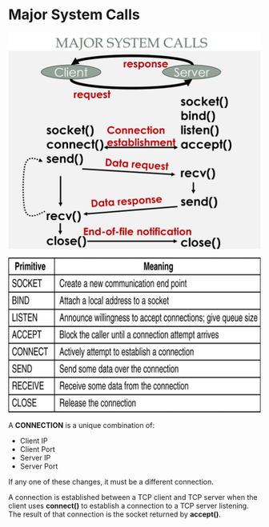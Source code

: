 # Major System Calls

![](../../.gitbook/assets/systemcalls.PNG)

![](../../.gitbook/assets/calls.PNG)

A **CONNECTION** is a unique combination of:

* Client IP
* Client Port
* Server IP
* Server Port

If any one of these changes, it must be a different connection.

A connection is established between a TCP client and TCP server when the client uses **connect\(\)** to establish a connection to a TCP server listening. The result of that connection is the socket returned by **accept\(\)**.

